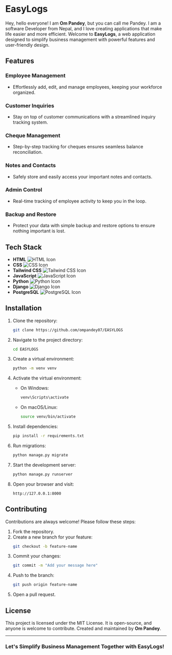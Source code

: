 # EasyLogs

Hey, hello everyone! I am **Om Pandey**, but you can call me Pandey. I am a software Developer from Nepal, and I love creating applications that make life easier and more efficient. Welcome to **EasyLogs**, a web application designed to simplify business management with powerful features and user-friendly design.

## Features

### Employee Management
- Effortlessly add, edit, and manage employees, keeping your workforce organized.

### Customer Inquiries
- Stay on top of customer communications with a streamlined inquiry tracking system.

### Cheque Management
- Step-by-step tracking for cheques ensures seamless balance reconciliation.

### Notes and Contacts
- Safely store and easily access your important notes and contacts.

### Admin Control
- Real-time tracking of employee activity to keep you in the loop.

### Backup and Restore
- Protect your data with simple backup and restore options to ensure nothing important is lost.

## Tech Stack

- **HTML** ![HTML Icon](https://img.shields.io/badge/-HTML5-E34F26?style=flat-square&logo=html5&logoColor=white)
- **CSS** ![CSS Icon](https://img.shields.io/badge/-CSS3-1572B6?style=flat-square&logo=css3&logoColor=white)
- **Tailwind CSS** ![Tailwind CSS Icon](https://img.shields.io/badge/-Tailwind%20CSS-38B2AC?style=flat-square&logo=tailwind-css&logoColor=white)
- **JavaScript** ![JavaScript Icon](https://img.shields.io/badge/-JavaScript-F7DF1E?style=flat-square&logo=javascript&logoColor=black)
- **Python** ![Python Icon](https://img.shields.io/badge/-Python-3776AB?style=flat-square&logo=python&logoColor=white)
- **Django** ![Django Icon](https://img.shields.io/badge/-Django-092E20?style=flat-square&logo=django&logoColor=white)
- **PostgreSQL** ![PostgreSQL Icon](https://img.shields.io/badge/-PostgreSQL-336791?style=flat-square&logo=postgresql&logoColor=white)

## Installation

1. Clone the repository:
   ```bash
   git clone https://github.com/ompandey07/EASYLOGS
   ```

2. Navigate to the project directory:
   ```bash
   cd EASYLOGS
   ```

3. Create a virtual environment:
   ```bash
   python -m venv venv
   ```

4. Activate the virtual environment:
   - On Windows:
     ```bash
     venv\Scripts\activate
     ```
   - On macOS/Linux:
     ```bash
     source venv/bin/activate
     ```

5. Install dependencies:
   ```bash
   pip install -r requirements.txt
   ```

6. Run migrations:
   ```bash
   python manage.py migrate
   ```

7. Start the development server:
   ```bash
   python manage.py runserver
   ```

8. Open your browser and visit:
   ```
   http://127.0.0.1:8000
   ```


## Contributing

Contributions are always welcome! Please follow these steps:
1. Fork the repository.
2. Create a new branch for your feature:
   ```bash
   git checkout -b feature-name
   ```
3. Commit your changes:
   ```bash
   git commit -m "Add your message here"
   ```
4. Push to the branch:
   ```bash
   git push origin feature-name
   ```
5. Open a pull request.

## License

This project is licensed under the MIT License. It is open-source, and anyone is welcome to contribute. Created and maintained by **Om Pandey**.

---

### Let's Simplify Business Management Together with EasyLogs!

